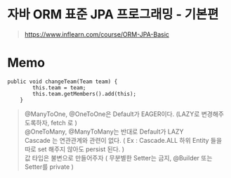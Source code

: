 # 자바 ORM 표준 JPA 프로그래밍 - 기본편
> https://www.inflearn.com/course/ORM-JPA-Basic

# Memo
```
public void changeTeam(Team team) {
        this.team = team;
        this.team.getMembers().add(this);
    }
```
> @ManyToOne, @OneToOne은 Default가 EAGER이다. (LAZY로 변경해주도록하자, fetch 로 )  
@OneToMany, @ManyToMany는 반대로 Default가 LAZY  
> Cascade 는 연관관계와 관련이 없다. ( Ex : Cascade.ALL 하위 Entity 들을 따로 set 해주지 않아도 persist 된다. )  
> 값 타입은 불변으로 만들어주자 ( 무분별한 Setter는 금지, @Builder 또는 Setter를 private )
